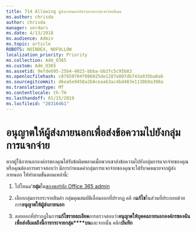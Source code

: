 ```yaml
---
title: 714 Allowing ผู้ส่งภายนอกกับรายการการแจกจ่ายอีเมล
ms.author: chrisda
author: chrisda
manager: serdars
ms.date: 4/13/2018
ms.audience: Admin
ms.topic: article
ROBOTS: NOINDEX, NOFOLLOW
localization_priority: Priority
ms.collection: Adm_O365
ms.custom: Adm_O365
ms.assetid: 9efde695-25b4-4023-bbba-bb2fc5c95b83
ms.openlocfilehash: c87659704f086025de1287e807db743a935ba8a6
ms.sourcegitcommit: d6ea5e9458a2b8ceaab3ac4bd483e1130b9a398a
ms.translationtype: MT
ms.contentlocale: th-TH
ms.lasthandoff: 01/15/2019
ms.locfileid: "28316461"
---
```

# <a name="allow-external-senders-to-send-messages-to-distribution-groups"></a>อนุญาตให้ผู้ส่งภายนอกเพื่อส่งข้อความไปยังกลุ่มการแจกจ่าย

หากผู้ใช้ภายนอกองค์กรของคุณได้รับข้อผิดพลาดเมื่อพวกเขาส่งข้อความไปยังกลุ่มการแจกจ่ายของคุณ หรือคุณต้องการตรวจสอบว่า มีการกำหนดค่ากลุ่มการแจกจ่ายของคุณจะได้รับจดหมายจากผู้ส่งภายนอก ให้ทำตามขั้นตอนเหล่านี้:
  
1. ไปโหนด'**กลุ่ม**ใน[ของพอร์ทัล Office 365 admin](https://portal.office.com/adminportal/home#/groups)
    
2. เลือกกลุ่มการกระจายสินค้า กลุ่มคุณสมบัติเลื่อนออกที่ปรากฏ คลิ ก**แก้ไข**ในส่วนที่ประกอบด้วยการ**อนุญาตให้ผู้ส่งภายนอก**
    
3. ลอยออกที่ปรากฏในการ**แก้ไขรายละเอียด**การตรวจสอบว่า**อนุญาตให้บุคคลภายนอกองค์กรของฉันเพื่อส่งอีเมลถึงนี้การกระจายกลุ่ม****บน**และจากนั้น คลิก**บันทึก**
    

